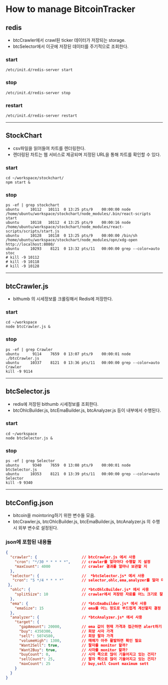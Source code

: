 # How to manage BitcoinTracker

## redis 
- btcCrawler에서 crawl된 ticker 데이터가 저장되는 storage.
- btcSelector에서 이곳에 저장된 데이터를 주기적으로 조회한다.

### start
```
/etc/init.d/redis-server start
```
### stop
```
/etc/init.d/redis-server stop
```
### restart
```
/etc/init.d/redis-server restart
```

----

## StockChart
- csv파일을 읽어들여 차트를 렌더링한다.
- 렌더링된 차트는 웹 서비스로 제공되며 지정된 URL을 통해 차트를 확인할 수 있다.
### start
```
cd ~/workspace/stockchart/
npm start &
```
### stop
```
ps -ef | grep stockchart
ubuntu     10112   10111  0 13:25 pts/9    00:00:00 node /home/ubuntu/workspace/stockchart/node_modules/.bin/react-scripts start
ubuntu     10118   10112  4 13:25 pts/9    00:00:16 node /home/ubuntu/workspace/stockchart/node_modules/react-scripts/scripts/start.js
ubuntu     10128   10118  0 13:25 pts/9    00:00:00 /bin/sh /home/ubuntu/workspace/stockchart/node_modules/opn/xdg-open http://localhost:8080/
ubuntu     10293    8121  0 13:32 pts/11   00:00:00 grep --color=auto stoc
# kill -9 10112
# kill -9 10118
# kill -9 10128
```
----

## btcCrawler.js
- bithumb 의 시세정보를 크롤링해서 Redis에 저장한다.
### start
```
cd ~/workspace
node btcCrawler.js &
```
### stop
```
ps -ef | grep Crawler
ubuntu      9114    7659  0 13:07 pts/9    00:00:01 node ./btcCrawler.js
ubuntu     10337    8121  0 13:36 pts/11   00:00:00 grep --color=auto Crawler
kill -9 9114
```
----

## btcSelector.js
- redis에 저장된 bithumb 시세정보를 조회한다.
- btcOhlcBuilder.js, btcEmaBuilder.js, btcAnalyzer.js 등이 내부에서 수행된다.
### start
```
cd ~/workspace
node btcSelector.js &
```
### stop
```
ps -ef | grep Selector
ubuntu      9340    7659  0 13:08 pts/9    00:00:01 node btcSelector.js
ubuntu     10353    8121  0 13:39 pts/11   00:00:00 grep --color=auto Selector
kill -9 9340
```

----

## btcConfig.json
- bitcoin을 mointoring하기 위한 변수들 모음.
- btcCrawler.js, btcOhlcBuilder.js, btcEmaBuilder.js, btcAnalyzer.js 의 수행시 외부 변수로 설정된다.
### json에 포함된 내용들
```json
{
  "crawler": {                    // btcCrawler.js 에서 사용
    "cron": "*/30 * * * * *",     // crawler를 얼마마다 수행할 지 설정
    "maxCount": 4000              // crawler 결과를 얼마나 보관할 지 
  },
  "selector": {                   //  *btcSelector.js* 에서 사용
   "cron": "5 */4 * * * *"        // selector,ohlc,ema,analyzer를 얼마 마다 수행할지 결정
 },
  "ohlc": {                       // *btcOhlcBuilder.js* 에서 사용
    "splitSize": 10               // crawler에서 저장된 자료를 어느 크기로 잘라서 Open,High,Low,Closed를 계산할 지 결정
  },
  "ema": {                        // *btcEmaBuilder.js* 에서 사용
    "emaSize": 15                 // ema를 어느 정도로 부드럽게 계산할지 결정
  },
  "analyzer": {                   // *btcAnalyzer.js* 에서 사용
    "target": {               
      "gapAmount": 20000,         // ema 값이 현재 가격과 접근하면 alert하기 위한 편차 정의
      "buy": 4350300,             // 희망 사자 가격
      "sell": 5074580,            // 희망 팔자 가격
      "volumeHigh": 1300,         // 매매가 아주 활발하면 확인 필요
      "Want2Sell": true,          // 팔자를 monitor 할까?
      "Want2Buy": true,           // 사자를 monitor 할까?
      "buyCount": 0,              // 사자 쪽으로 많이 기울어지고 있는 건지?
      "sellCount": 25,            // 팔자 쪽으로 많이 기울어지고 있는 건지?
      "maxCount": 25              // buy,sell Count maximum sett
    }
  }
}
```
